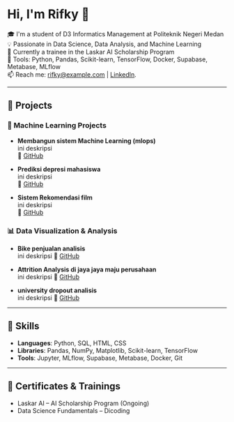 # Hi, I'm Rifky 👋

🎓 I'm a student of D3 Informatics Management at Politeknik Negeri Medan  
💡 Passionate in Data Science, Data Analysis, and Machine Learning  
🚀 Currently a trainee in the Laskar AI Scholarship Program  
🔧 Tools: Python, Pandas, Scikit-learn, TensorFlow, Docker, Supabase, Metabase, MLflow  
📫 Reach me: rifky@example.com | [LinkedIn](https://www.linkedin.com/in/rifky-maulana-pasaribu?utm_source=share&utm_campaign=share_via&utm_content=profile&utm_medium=android_app).

---

## 🔬 Projects

### 🧠 Machine Learning Projects
- **Membangun sistem Machine Learning (mlops)**  
  ini deskripsi  
  🔗 [GitHub](https://github.com/Rifky-Maulana/data-science-2)

- **Prediksi depresi mahasiswa**  
  ini deskripsi  
  🔗 [GitHub](https://github.com/Rifky-Maulana/Depresi_mahasiswa)

- **Sistem Rekomendasi film**  
  ini deskripsi  
  🔗 [GitHub](https://github.com/Rifky-Maulana/Sistem_Rekomendasi)

### 📊 Data Visualization & Analysis
- **Bike penjualan analisis**  
    ini deskripsi
  🔗 [GitHub](https://github.com/Rifky-Maulana/streamlit-bike-dashboard_1)

- **Attrition Analysis di jaya jaya maju perusahaan**  
    ini deskripsi
  🔗 [GitHub](https://github.com/Rifky-Maulana/data-science-1)

- **university dropout analisis**  
    ini deskripsi
  🔗 [GitHub](https://github.com/Rifky-Maulana/data-science-2)
---

## 🧰 Skills

- **Languages**: Python, SQL, HTML, CSS
- **Libraries**: Pandas, NumPy, Matplotlib, Scikit-learn, TensorFlow
- **Tools**: Jupyter, MLflow, Supabase, Metabase, Docker, Git

---

## 📜 Certificates & Trainings
- Laskar AI – AI Scholarship Program (Ongoing)
- Data Science Fundamentals – Dicoding

